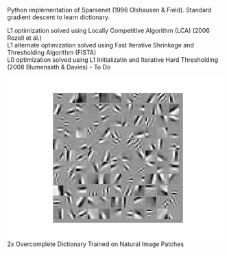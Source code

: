 Python implementation of Sparsenet (1996 Olshausen & Field). Standard gradient descent to learn dictionary.  

L1 optimization solved using Locally Competitive Algorithm (LCA) (2006 Rozell et al.)  
L1 alternate optimization solved using Fast Iterative Shrinkage and Thresholding Algorithm (FISTA)  
L0 optimization solved using L1 Initializatin and Iterative Hard Thresholding (2008 Blumensath & Davies) - To Do  

![2x Overcomplete Dictionary](./sparse.png)
2x Overcomplete Dictionary Trained on Natural Image Patches

